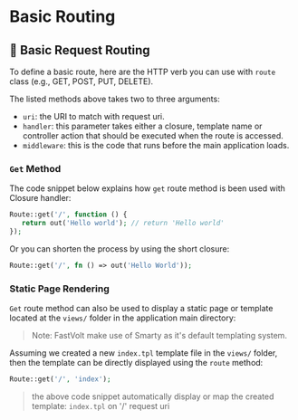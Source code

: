 # Basic Routing

## :tophat: Basic Request Routing

To define a basic route, here are the HTTP verb you can use with `route` class (e.g., GET, POST, PUT, DELETE).

The listed methods above takes two to three arguments:

* `uri`: the URI to match with request uri.
* `handler`: this parameter takes either a closure, template name or controller action that should be executed when the route is accessed.
* `middleware`: this is the code that runs before the main application loads.

### `Get` Method

The code snippet below explains how `get` route method is been used with Closure handler:

```php
Route::get('/', function () {
   return out('Hello world'); // return 'Hello world'
});
```

Or you can shorten the process by using the short closure:

```php
Route::get('/', fn () => out('Hello World'));
```

### Static Page Rendering

`Get` route method can also be used to display a static page or template located at the `views/` folder in the application main directory:

> Note: FastVolt make use of Smarty as it's default templating system.

Assuming we created a new `index.tpl` template file in the `views/` folder, then the template can be directly displayed using the `route` method:

```php
Route::get('/', 'index');
```

> the above code snippet automatically display or map the created template: `index.tpl` on '/' request uri
